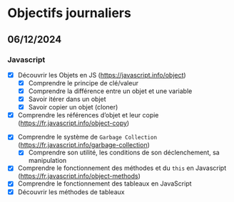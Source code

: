 # Objectifs journaliers

## 06/12/2024

### Javascript

- [x] Découvrir les Objets en JS (https://javascript.info/object)
  - [x] Comprendre le principe de clé/valeur
  - [x] Comprendre la différence entre un objet et une variable
  - [x] Savoir itérer dans un objet
  - [x] Savoir copier un objet (cloner)
- [x] Comprendre les références d’objet et leur copie (https://fr.javascript.info/object-copy)

* [x] Comprendre le système de `Garbage Collection` (https://fr.javascript.info/garbage-collection)
  - [x] Comprendre son utilité, les conditions de son déclenchement, sa manipulation
* [x] Comprendre le fonctionnement des méthodes et du `this` en Javascript (https://fr.javascript.info/object-methods)
* [x] Comprendre le fonctionnement des tableaux en JavaScript
* [x] Découvrir les méthodes de tableaux

